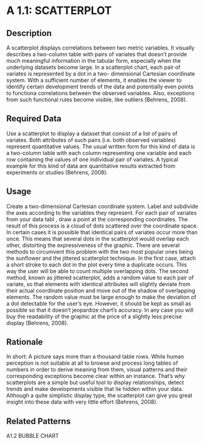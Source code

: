 # A 1.1: SCATTERPLOT

## Description 

A scatterplot displays correlations between two metric variables. It visually describes a two-column table with pairs of variates that doesn’t provide much meaningful information in the tabular form, especially when the underlying datasets become large. In a scatterplot chart, each pair of variates is represented by a dot in a two- dimensional Cartesian coordinate system. With a sufficient number of elements, it enables the viewer to identify certain development trends of the data and potentially even points to functiona correlations between the observed variables. Also, exceptions from such functional rules become visible, like outliers (Behrens, 2008). 

## Required Data 
Use a scatterplot to display a dataset that consist of a list of pairs of variates. Both attributes of such pairs (i.e. both observed variables) represent quantitative values. The usual written form for this kind of data is a two-column table with each column representing one variable and each row containing the values of one individual pair of variates. A typical example for this kind of data are quantitative results extracted from experiments or studies (Behrens, 2008).

## Usage
Create a two-dimensional Cartesian coordinate system. Label and subdivide the axes according to the variables they represent. For each pair of variates from your data tabl , draw a point at the corresponding coordinates. The result of this process is a cloud of dots scattered over the coordinate space.
In certain cases it is possible that identical pairs of variates occur more than once. This means that several dots in the scatterplot would overlap each other, distorting the expressiveness of the graphic. There are several methods to circumvent this problem  with the two most popular ones being the sunflower and the jittered scatterplot technique. 
In the first case, attach a short stroke to each dot in the plot every time a duplicate occurs. This way the user will be able to count multiple overlapping dots.
The second method, known as jittered scatterplot, adds a random value to each pair of variate, so that elements with identical attributes will slightly deviate from their actual coordinate position and move out of the shadow of overlapping elements.
The random value must be large enough to make the deviation of a dot detectable for the user’s eye.
However, it should be kept as small as possible so that it doesn’t jeopardize chart’s accuracy. In any case you will buy the readability of the graphic at the price of a slightly less precise display (Behrens, 2008).

## Rationale
In short: A picture says more than a thousand table rows. While human perception is not suitable at all to browse and process long tables of numbers in order to derive meaning from them, visual patterns and their corresponding exceptions become clear within an instance. That’s why scatterplots are a simple but useful tool to display relationships, detect trends and make developments visible that lie hidden within your data. Although a quite simplistic display type, the scatterplot can give you great insight into these data with very little effort (Behrens, 2008).

## Related Patterns
A1.2 BUBBLE CHART
